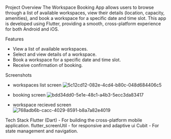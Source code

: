 Project Overview
The Workspace Booking App allows users to browse through a list of available workspaces, view their details (location, capacity, amenities), and book a workspace for a specific date and time slot. This app is developed using Flutter, providing a smooth, cross-platform experience for both Android and iOS.

Features
- View a list of available workspaces.
- Select and view details of a workspace.
- Book a workspace for a specific date and time slot.
- Receive confirmation of booking.

Screenshots
- workspaces list screen
![5c12cd12-082e-4cd4-b80c-048d684406c5](https://github.com/user-attachments/assets/e8ff8f99-3470-4c4d-9c9b-c2afdc513ab5)

- booking screen
![bdd34dd0-5e1e-48c1-a4b3-5ecc3da83417](https://github.com/user-attachments/assets/888f38a1-17be-4538-ac76-a79f112d856c)

- workspace recieved screen 
![768adb6b-cacc-4029-8591-b8a7a82e4019](https://github.com/user-attachments/assets/29e0a226-d27e-47b9-9a6f-7825d9ebc933)

Tech Stack
Flutter (Dart) - For building the cross-platform mobile application.
flutter_screenUtil - for responsive and adaptive ui
Cubit - For state management and navigation.

